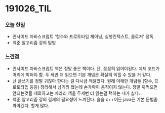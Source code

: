 # 191026\_TIL

### 오늘 한일

* 인사이드 자바스크립트 '함수와 프로토타입 체이닝, 실행컨텍스트, 클로저' 정독
* 백준 알고리즘 강의 탐방

### 느낀점

* 인사이드 자바스크립트 책은 정말 좋은 책이다. 단, 꼼꼼히 읽어야된다. 예제 코드가 머리에 박혀야 함. 두 세번 더 읽으면 기본 개념은 확실히 익힐 수 있을 거 같다.
* 난 글쓰기를 정말 귀찮아 한다는 걸 다시금 깨달았다. 원래 이해한 개념들 \(함수, 프로토타입 등등\) 정리해서 남기려 했는데 손가락이 움직이지 않는다. 정말 까먹으면 안되는것들 제외하고는 차라리 책을 두세번 더 읽는걸 택하는 내가 싫다.
* 백준 알고리즘 강의 결제의 필요성이 느껴진다. 슬슬 c++이든 java든 기본 문법좀 봐야겠다. 할게 많다. 

